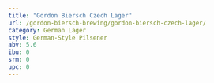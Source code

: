 ```yaml
---
title: "Gordon Biersch Czech Lager"
url: /gordon-biersch-brewing/gordon-biersch-czech-lager/
category: German Lager
style: German-Style Pilsener
abv: 5.6
ibu: 0
srm: 0
upc: 0
---
```


